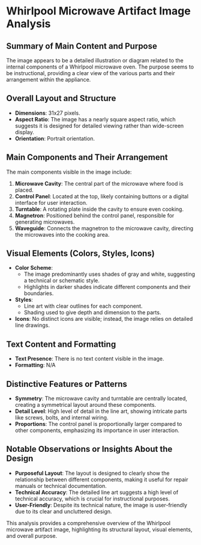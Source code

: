 # Whirlpool Microwave Artifact Image Analysis

## Summary of Main Content and Purpose
The image appears to be a detailed illustration or diagram related to the internal components of a Whirlpool microwave oven. The purpose seems to be instructional, providing a clear view of the various parts and their arrangement within the appliance.

## Overall Layout and Structure
- **Dimensions**: 31x27 pixels.
- **Aspect Ratio**: The image has a nearly square aspect ratio, which suggests it is designed for detailed viewing rather than wide-screen display.
- **Orientation**: Portrait orientation.

## Main Components and Their Arrangement
The main components visible in the image include:
1. **Microwave Cavity**: The central part of the microwave where food is placed.
2. **Control Panel**: Located at the top, likely containing buttons or a digital interface for user interaction.
3. **Turntable**: A rotating plate inside the cavity to ensure even cooking.
4. **Magnetron**: Positioned behind the control panel, responsible for generating microwaves.
5. **Waveguide**: Connects the magnetron to the microwave cavity, directing the microwaves into the cooking area.

## Visual Elements (Colors, Styles, Icons)
- **Color Scheme**:
  - The image predominantly uses shades of gray and white, suggesting a technical or schematic style.
  - Highlights in darker shades indicate different components and their boundaries.
- **Styles**:
  - Line art with clear outlines for each component.
  - Shading used to give depth and dimension to the parts.
- **Icons**: No distinct icons are visible; instead, the image relies on detailed line drawings.

## Text Content and Formatting
- **Text Presence**: There is no text content visible in the image.
- **Formatting**: N/A

## Distinctive Features or Patterns
- **Symmetry**: The microwave cavity and turntable are centrally located, creating a symmetrical layout around these components.
- **Detail Level**: High level of detail in the line art, showing intricate parts like screws, bolts, and internal wiring.
- **Proportions**: The control panel is proportionally larger compared to other components, emphasizing its importance in user interaction.

## Notable Observations or Insights About the Design
- **Purposeful Layout**: The layout is designed to clearly show the relationship between different components, making it useful for repair manuals or technical documentation.
- **Technical Accuracy**: The detailed line art suggests a high level of technical accuracy, which is crucial for instructional purposes.
- **User-Friendly**: Despite its technical nature, the image is user-friendly due to its clear and uncluttered design.

This analysis provides a comprehensive overview of the Whirlpool microwave artifact image, highlighting its structural layout, visual elements, and overall purpose.